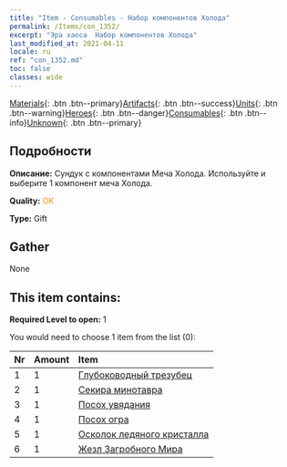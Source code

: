 ```yaml
---
title: "Item - Consumables - Набор компонентов Холода"
permalink: /Items/con_1352/
excerpt: "Эра хаоса  Набор компонентов Холода"
last_modified_at: 2021-04-11
locale: ru
ref: "con_1352.md"
toc: false
classes: wide
---
```

 [Materials](/ru/Items/){: .btn .btn--primary}[Artifacts](/ru/Items/Artifacts/){: .btn .btn--success}[Units](/ru/Items/Units/){: .btn .btn--warning}[Heroes](/ru/Items/Heroes/){: .btn .btn--danger}[Consumables](/ru/Items/Consumables/){: .btn .btn--info}[Unknown](/ru/Items/Unknown/){: .btn .btn--primary}

## Подробности
 **Описание:** Сундук с компонентами Меча Холода. Используйте и выберите 1 компонент меча Холода.

 **Quality:** <span style="color: #FF8C00">OK</span>

 **Type:** Gift

## Gather

  None

## This item contains:

 **Required Level to open:** 1

 You would need to choose 1 item from the list (0):

  | Nr | Amount |     Item    |
  |:---|:-------|:------------|
  | 1 | 1 | [Глубоководный трезубец](/ru/Items/art_160/) | 
  | 2 | 1 | [Секира минотавра](/ru/Items/art_161/) | 
  | 3 | 1 | [Посох увядания](/ru/Items/art_162/) | 
  | 4 | 1 | [Посох огра](/ru/Items/art_163/) | 
  | 5 | 1 | [Осколок ледяного кристалла](/ru/Items/art_164/) | 
  | 6 | 1 | [Жезл Загробного Мира](/ru/Items/art_165/) | 
